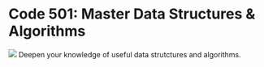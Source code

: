 # Code 501: Master Data Structures & Algorithms

[![](https://img.shields.io/badge/youtube-501n1-red.svg)](https://www.youtube.com/playlist?list=PLVngfM2hsbi_6fPaasm8r-cN2rE5U19uU)
Deepen your knowledge of useful data strutctures and algorithms. 

